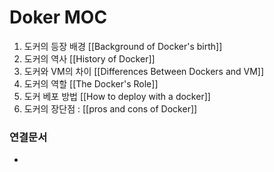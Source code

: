 ---
---

# Doker MOC
1. 도커의 등장 배경 [[Background of Docker's birth]]
2. 도커의 역사 [[History of Docker]]
3. 도커와 VM의 차이 [[Differences Between Dockers and VM]]
4. 도커의 역할 [[The Docker's Role]]
5. 도커 베포 방법 [[How to deploy with a docker]]
6. 도커의 장단점 : [[pros and cons of Docker]]




### 연결문서
- 
